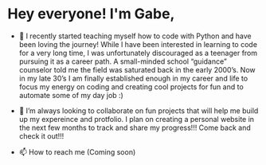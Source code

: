 # Hey everyone! I'm Gabe,

- 👀 I recently started teaching myself how to code with Python and have been loving the journey! While I have been interested in learning to code for a very long time, I was unfortunately discouraged as a teenager from pursuing it as a career path. A small-minded school “guidance” counselor told me the field was saturated back in the early 2000’s. Now in my late 30’s I am finally established enough in my career and life to focus my energy on coding and creating cool projects for fun and to automate some of my day job :)  

- 💞️ I’m always looking to collaborate on fun projects that will help me build up my expereince and protfolio. I plan on creating a personal website in the next few months to track and share my progress!!! Come back and check it out!!!
- 📫 How to reach me (Coming soon)

<!---
GabeG13/GabeG13 is a ✨ special ✨ repository because its `README.md` (this file) appears on your GitHub profile.
You can click the Preview link to take a look at your changes.
--->
